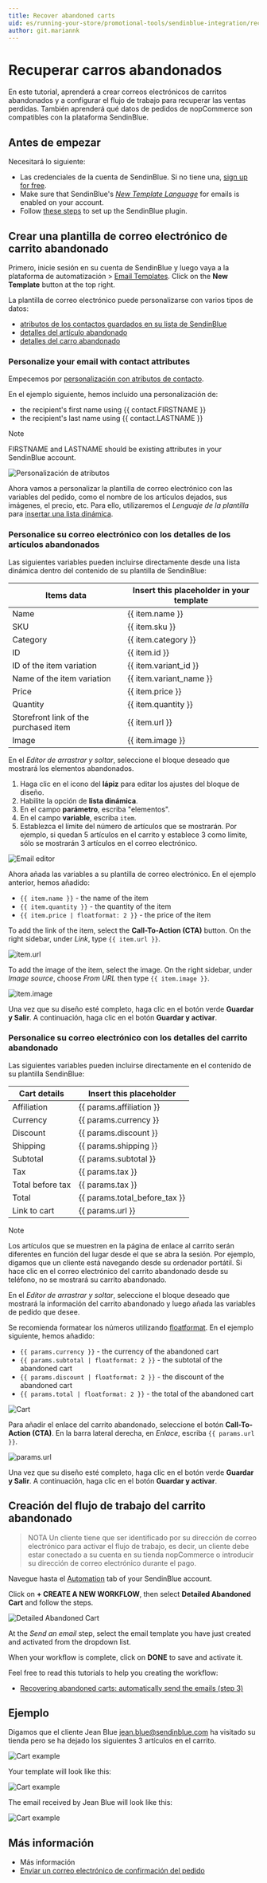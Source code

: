 ```yaml
---
title: Recover abandoned carts
uid: es/running-your-store/promotional-tools/sendinblue-integration/recover-abandoned-carts
author: git.mariannk
---
```


# Recuperar carros abandonados

En este tutorial, aprenderá a crear correos electrónicos de carritos abandonados y a configurar el flujo de trabajo para recuperar las ventas perdidas. También aprenderá qué datos de pedidos de nopCommerce son compatibles con la plataforma SendinBlue.

## Antes de empezar

Necesitará lo siguiente:
* Las credenciales de la cuenta de SendinBlue. Si no tiene una, [sign up for free](https://app.sendinblue.com/account/register/?utm_source=nopcommerce_plugin&utm_medium=plugin&utm_campaign=module_link). 
* Make sure that SendinBlue's [*New Template Language*](https://help.sendinblue.com/hc/en-us/articles/360000659260?utm_source=nopcommerce_plugin&utm_medium=plugin&utm_campaign=module_link) for emails is enabled on your account.
* Follow [these steps](xref:en/running-your-store/promotional-tools/sendinblue-integration/set-up-sendinblue-plugin) to set up the SendinBlue plugin.

## Crear una plantilla de correo electrónico de carrito abandonado

Primero, inicie sesión en su cuenta de SendinBlue y luego vaya a la plataforma de automatización > [Email Templates](https://my.sendinblue.com/camp/lists/template?utm_source=nopcommerce_plugin&utm_medium=plugin&utm_campaign=module_link). Click on the **New Template** button at the top right.

La plantilla de correo electrónico puede personalizarse con varios tipos de datos:

* [atributos de los contactos guardados en su lista de SendinBlue](#personalize-your-email-with-contact-attributes)
* [detalles del artículo abandonado](#personalize-your-email-with-the-abandoned-items-details)
* [detalles del carro abandonado](#personalize-your-email-with-the-abandoned-cart-details)

### Personalize your email with contact attributes

Empecemos por [personalización con atributos de contacto](https://help.sendinblue.com/hc/en-us/articles/360001008200?utm_source=nopcommerce_plugin&utm_medium=plugin&utm_campaign=module_link).

En el ejemplo siguiente, hemos incluido una personalización de:

* the recipient's first name using {{ contact.FIRSTNAME }}
* the recipient's last name using {{ contact.LASTNAME }}

> [!NOTE]
> FIRSTNAME and LASTNAME should be existing attributes in your SendinBlue account.

![Personalización de atributos](_static/recover-abandoned-carts/attribute-personalization.gif)

Ahora vamos a personalizar la plantilla de correo electrónico con las variables del pedido, como el nombre de los artículos dejados, sus imágenes, el precio, etc. Para ello, utilizaremos el *Lenguaje de la plantilla* para [insertar una lista dinámica](https://help.sendinblue.com/hc/en-us/articles/360000887379-Inserting-a-dynamic-list-in-the-Drag-Drop-editor-NEW-?utm_source=nopcommerce_plugin&utm_medium=plugin&utm_campaign=module_link).

### Personalice su correo electrónico con los detalles de los artículos abandonados

Las siguientes variables pueden incluirse directamente desde una lista dinámica dentro del contenido de su plantilla de SendinBlue:

| Items data | Insert this placeholder in your template |
| ------------- | ------------- |
| Name | {{ item.name }} |
| SKU | {{ item.sku }} |
| Category | {{ item.category }} |
| ID | {{ item.id }} |
| ID of the item variation | {{ item.variant_id }} |
| Name of the item variation | {{ item.variant_name }} |
| Price | {{ item.price }} |
| Quantity | {{ item.quantity }} |
| Storefront link of the purchased item | {{ item.url }} |
| Image | {{ item.image }} |

En el *Editor de arrastrar y soltar*, seleccione el bloque deseado que mostrará los elementos abandonados.

1. Haga clic en el icono del **lápiz** para editar los ajustes del bloque de diseño.
1. Habilite la opción de **lista dinámica**.
1. En el campo **parámetro**, escriba "elementos".
1. En el campo **variable**, escriba `item`.
1. Establezca el límite del número de artículos que se mostrarán. Por ejemplo, si quedan 5 artículos en el carrito y establece 3 como límite, sólo se mostrarán 3 artículos en el correo electrónico.

![Email editor](_static/recover-abandoned-carts/items.jpg)

Ahora añada las variables a su plantilla de correo electrónico. En el ejemplo anterior, hemos añadido:
* `{{ item.name }}` - the name of the item
* `{{ item.quantity }}` - the quantity of the item
* `{{ item.price | floatformat: 2 }}` - the price of the item

To add the link of the item, select the **Call-To-Action (CTA)** button. On the right sidebar, under *Link*, type `{{ item.url }}`.

![item.url](_static/recover-abandoned-carts/item-url.jpg)

To add the image of the item, select the image. On the right sidebar, under *Image source*, choose *From URL* then type `{{ item.image }}`.

![item.image](_static/recover-abandoned-carts/item-image.jpg)

Una vez que su diseño esté completo, haga clic en el botón verde **Guardar y Salir**. A continuación, haga clic en el botón **Guardar y activar**.

### Personalice su correo electrónico con los detalles del carrito abandonado

Las siguientes variables pueden incluirse directamente en el contenido de su plantilla SendinBlue:

| Cart details | Insert this placeholder |
| ------------- | ------------- |
| Affiliation | {{ params.affiliation }} |
| Currency | {{ params.currency }} |
| Discount | {{ params.discount }} |
| Shipping | {{ params.shipping }} |
| Subtotal | {{ params.subtotal }} |
| Tax | {{ params.tax }} |
| Total before tax | {{ params.tax }} |
| Total | {{ params.total_before_tax }} |
| Link to cart | {{ params.url }} |

> [!NOTE]
> Los artículos que se muestren en la página de enlace al carrito serán diferentes en función del lugar desde el que se abra la sesión. Por ejemplo, digamos que un cliente está navegando desde su ordenador portátil. Si hace clic en el correo electrónico del carrito abandonado desde su teléfono, no se mostrará su carrito abandonado.

En el *Editor de arrastrar y soltar*, seleccione el bloque deseado que mostrará la información del carrito abandonado y luego añada las variables de pedido que desee.

Se recomienda formatear los números utilizando [floatformat](https://help.sendinblue.com/hc/en-us/articles/360000268730?utm_source=nopcommerce_plugin&utm_medium=plugin&utm_campaign=module_link#numbers). En el ejemplo siguiente, hemos añadido:

* `{{ params.currency }}` - the currency of the abandoned cart
* `{{ params.subtotal | floatformat: 2 }}` - the subtotal of the abandoned cart
* `{{ params.discount | floatformat: 2 }}` - the discount of the abandoned cart
* `{{ params.total | floatformat: 2 }}` - the total of the abandoned cart

![Cart](_static/recover-abandoned-carts/cart.jpg)

Para añadir el enlace del carrito abandonado, seleccione el botón **Call-To-Action (CTA)**. En la barra lateral derecha, en *Enlace*, escriba `{{ params.url }}`.

![params.url](_static/recover-abandoned-carts/url.jpg)

Una vez que su diseño esté completo, haga clic en el botón verde **Guardar y Salir**. A continuación, haga clic en el botón **Guardar y activar**.


## Creación del flujo de trabajo del carrito abandonado

> NOTA
> Un cliente tiene que ser identificado por su dirección de correo electrónico para activar el flujo de trabajo, es decir, un cliente debe estar conectado a su cuenta en su tienda nopCommerce o introducir su dirección de correo electrónico durante el pago.

Navegue hasta el [Automation](https://automation.sendinblue.com/?utm_source=nopcommerce_plugin&utm_medium=plugin&utm_campaign=module_link) tab of your SendinBlue account.

Click on **+ CREATE A NEW WORKFLOW**, then select **Detailed Abandoned Cart** and follow the steps.

![Detailed Abandoned Cart](_static/recover-abandoned-carts/detailed-abandoned-cart.jpg)

At the *Send an email* step, select the email template you have just created and activated from the dropdown list.

When your workflow is complete, click on **DONE** to save and activate it.

Feel free to read this tutorials to help you creating the workflow: 
* [Recovering abandoned carts: automatically send the emails (step 3)](https://help.sendinblue.com/hc/en-us/articles/360002761299?utm_source=nopcommerce_plugin&utm_medium=plugin&utm_campaign=module_link)


## Ejemplo

Digamos que el cliente Jean Blue jean.blue@sendinblue.com ha visitado su tienda pero se ha dejado los siguientes 3 artículos en el carrito.

![Cart example](_static/recover-abandoned-carts/cart-example.jpg)

Your template will look like this:

![Cart example](_static/recover-abandoned-carts/template.jpg)

The email received by Jean Blue will look like this:

![Cart example](_static/recover-abandoned-carts/email.jpg)


## Más información

* Más información
* [Enviar un correo electrónico de confirmación del pedido](xref:en/running-your-store/promotional-tools/sendinblue-integration/send-an-order-confirmation-email)